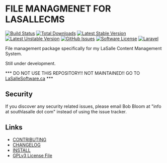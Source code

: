 # FILE MANAGMENET FOR LASALLECMS

[![Build Status](https://img.shields.io/travis/lasallecms/lasallecms-l5-lasallecmsfilemgmt-pkg/master.svg?style=flat-square)](https://travis-ci.org/lasallecms/lasallecms-l5-lasallecmsfilemgmt-pkg)
[![Total Downloads](https://img.shields.io/packagist/dt/lasallecms/lasallecmsfilemgmt.svg?style=flat-square)](https://packagist.org/packages/lasallecms/lasallecmsfilemgmt)
[![Latest Stable Version](https://poser.pugx.org/lasallecms/lasallecmsfilemgmt/v/stable.svg)](https://packagist.org/packages/lasallecms/lasallecmsfilemgmt)
[![Latest Unstable Version](https://poser.pugx.org/lasallecms/lasallecmsfilemgmt/v/unstable.svg)](https://packagist.org/packages/lasallecms/lasallecmsfilemgmt)
[![GitHub Issues](https://img.shields.io/github/issues/lasallecms/lasallecms-l5-lasallecmsfilemgmt-pkg.svg)](https://github.com/lasallecms/lasallecms-l5-lasallecmsfilemgmt-pkg/issues)
[![Software License](https://img.shields.io/badge/license-GPLv3-brightgreen.svg?style=flat-square)](LICENSE.md)
[![Laravel](https://img.shields.io/badge/Laravel-v5.1-brightgreen.svg?style=flat-square)](http://laravel.com)

File management package specifically for my LaSalle Content Management System. 

Still under development. 


*** DO NOT USE THIS REPOSITORY!! NOT MAINTAINED!! GO TO [LaSalleSoftware.ca](https://lasallesoftware.ca) ***


## Security

If you discover any security related issues, please email Bob Bloom at "info at southlasalle dot com" instead of using the issue tracker.


## Links

* [CONTRIBUTING](CONTRIBUTING.md)
* [CHANGELOG](CHANGELOG.md)
* [INSTALL](INSTALL.md)
* [GPLv3 License File](LICENSE.md)
